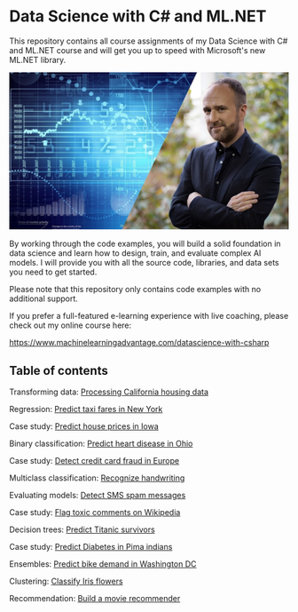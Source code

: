 # Data Science with C# and ML.NET

This repository contains all course assignments of my Data Science with C# and ML.NET course and will get you up to speed with Microsoft's new ML.NET library.

![Data Science with C# and ML.NET](./assets/DSC.jpg)

By working through the code examples, you will build a solid foundation in data science and learn how to design, train, and evaluate complex AI models. I will provide you with all the source code, libraries, and data sets you need to get started.

Please note that this repository only contains code examples with no additional support. 

If you prefer a full-featured e-learning experience with live coaching, please check out my online course here:

https://www.machinelearningadvantage.com/datascience-with-csharp


## Table of contents

Transforming data: [Processing California housing data](./tree/master/LoadingData/CaliforniaHousing)

Regression: [Predict taxi fares in New York](./tree/master/Regression/TaxiFarePrediction)

Case study: [Predict house prices in Iowa](./tree/master/Regression/HousePricePrediction)

Binary classification: [Predict heart disease in Ohio](./tree/master/BinaryClassification/HeartDiseasePrediction)

Case study: [Detect credit card fraud in Europe](./tree/master/BinaryClassification/FraudDetection)

Multiclass classification: [Recognize handwriting](./tree/master/MulticlassClassification/DigitRecognition)

Evaluating models: [Detect SMS spam messages](./tree/master/BinaryClassification/SpamDetection)

Case study: [Flag toxic comments on Wikipedia](./tree/master/MulticlassClassification/FlagToxicComments)

Decision trees: [Predict Titanic survivors](./tree/master/BinaryClassification/TitanicPrediction)

Case study: [Predict Diabetes in Pima indians](./tree/master/BinaryClassification/DiabetesDetection)

Ensembles: [Predict bike demand in Washington DC](./tree/master/Regression/BikeDemandPrediction)

Clustering: [Classify Iris flowers](./tree/master/Clustering/IrisFlower)

Recommendation: [Build a movie recommender](./tree/master/Recommendation/MovieRecommender)
